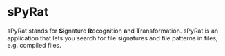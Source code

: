 # sPyRat
sPyRat stands for **S**ignature **R**ecognition **a**nd **T**ransformation. 
sPyRat is an application that lets you search for file signatures and file patterns
in files, e.g. compiled files.
